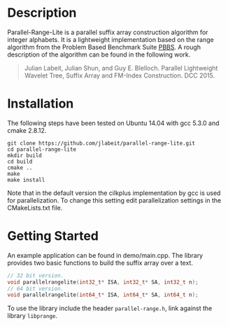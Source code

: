 Description
==========

Parallel-Range-Lite is a parallel suffix array construction algorithm for integer alphabets.
It is a lightweight implementation based on the range algorithm from the Problem Based Benchmark Suite [PBBS](http://www.cs.cmu.edu/~pbbs/).
A rough description of the algorithm can be found in the following work.
> Julian Labeit, Julian Shun, and Guy E. Blelloch. Parallel Lightweight Wavelet Tree, Suffix Array and FM-Index Construction. DCC 2015.

Installation
==========
The following steps have been tested on Ubuntu 14.04 with gcc 5.3.0 and cmake 2.8.12.
```shell
git clone https://github.com/jlabeit/parallel-range-lite.git
cd parallel-range-lite
mkdir build
cd build
cmake ..
make
make install
```
Note that in the default version the cilkplus implementation by gcc is used for parallelization.
To change this setting edit parallelization settings in the CMakeLists.txt file.

Getting Started
=========
An example application can be found in demo/main.cpp.
The library provides two basic functions to build the suffix array over a text.

```c++
// 32 bit version.
void parallelrangelite(int32_t* ISA, int32_t* SA, int32_t n);
// 64 bit version.
void parallelrangelite(int64_t* ISA, int64_t* SA, int64_t n);
```

To use the library include the header `parallel-range.h`, link against the library `libprange`.

